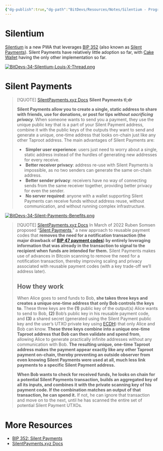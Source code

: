 ```yaml
---
{"dg-publish":true,"dg-path":"BitDevs/Resources/Notes/Silentium - Progressive Web App with Silent Payments.md","permalink":"/bit-devs/resources/notes/silentium-progressive-web-app-with-silent-payments/","title":"Silentium - Progressive Web App with Silent Payments","tags":["bitcoin","bitdevs","socratic-34","privacy","wallet"],"noteIcon":"3","created":"2024-05-18T12:41:34.067-10:00","updated":"2024-05-18T15:44:08.527-10:00"}
---
```




# Silentium

[Silentium](https://app.silentium.dev/) is a new PWA that leverages [BIP 352](https://bips.dev/352/) (also known as [Silent Payments](https://silentpayments.xyz/)). Silent Payments have relatively little adoption so far, with [Cake Wallet](https://cakewallet.com/) having the only other implementation so far.

[![BitDevs-34-Silentium-Louis-X-Thread.png](/img/user/para/artifacts/BitDevs-34-Silentium-Louis-X-Thread.png)](https://x.com/TheSingerLouis/status/1790824126472667227)

# Silent Payments

> [!QUOTE] [SilentPayments.xyz Docs](https://silentpayments.xyz/docs/)
> **Silent Payments tl;dr**
> 
> **Silent Payments allow you to create a single, static address to share with friends, use for donations, or post for tips _without sacrificing privacy_**. When someone wants to send you a payment, they use the unique public key that is a part of your Silent Payment address, combine it with the public keys of the outputs they want to send and generate a unique, one-time address that looks on-chain just like any other Taproot address. The main advantages of Silent Payments are:
> -  **Simpler user experience**: users just need to worry about a single, static address instead of the hurdles of generating new addresses for every receive.
> -  **Better receiver privacy**: address re-use with Silent Payments is impossible, as no two senders can generate the same on-chain address.
> -  **Better sender privacy**: receivers have no way of connecting sends from the same receiver together, providing better privacy for even the sender.
> -  **No server required**: anyone with a wallet supporting Silent Payments can receive funds without address reuse, without communication, and without running complex infrastructure.

[![BitDevs-34-Silent-Payments-Benefits.png](/img/user/para/artifacts/BitDevs-34-Silent-Payments-Benefits.png)](https://silentpayments.xyz/)

> [!QUOTE] [SilentPayments.xyz Docs](https://silentpayments.xyz/docs/)
> In March of 2022 Ruben Somsen proposed “[Silent Payments](https://gist.github.com/RubenSomsen/c43b79517e7cb701ebf77eec6dbb46b8),” a new approach to reusable payment codes that **removes the need for a notification transaction (the major drawback of [BIP 47 payment codes](https://silentpayments.xyz/docs/comparing-proposals/bip47)) by entirely leveraging information that was already in the transaction to signal to the recipient when funds are intended for them.** Silent Payments makes use of advances in Bitcoin scanning to remove the need for a notification transaction, thereby improving scaling and privacy associated with reusable payment codes (with a key trade-off we’ll address later).
> 
> ## How they work
> 
> When Alice goes to send funds to Bob, **she takes three keys and creates a unique one-time address that only Bob controls the keys to**. These three keys are the **(1)** public key of the output(s) Alice wants to send to Bob, **(2)** Bob’s public key in his reusable payment code, and **(3)** a shared secret (generated using the Silent Payment public key and the user’s UTXO private key using [ECDH](https://en.wikipedia.org/wiki/Elliptic-curve_Diffie%E2%80%93Hellman)) that only Alice and Bob can know. **These three keys combine into a unique one-time Taproot address that Bob can then validate and spend from**, allowing Alice to generate practically infinite addresses without any communication with Bob. **The resulting unique, one-time Taproot address makes the payment appear exactly like any other Taproot payment on-chain, thereby preventing an outside observer from even knowing Silent Payments were used at all, much less link payments to a specific Silent Payment address.**
> 
> **When Bob wants to check for received funds, he looks on chain for a potential Silent Payments transaction, builds an aggregated key of all its inputs, and combines it with the private scanning key of his payment code. If the combination matches an output of that transaction, he can spend it.** If not, he can ignore that transaction and move on to the next, until he has scanned the entire set of potential Silent Payment UTXOs.

# More Resources
- [BIP 352: Silent Payments](https://bips.dev/352/)
- [SilentPayments.xyz Docs](https://silentpayments.xyz/)

